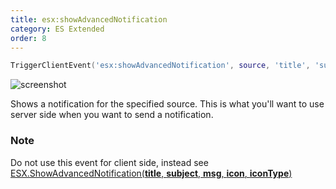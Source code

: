 ```yaml
---
title: esx:showAdvancedNotification
category: ES Extended
order: 8
---
```


```lua
TriggerClientEvent('esx:showAdvancedNotification', source, 'title', 'subject', 'msg', 'CHAR_AMMUNATION', 3)
```

![screenshot](https://i.imgur.com/bX1oxrF.jpg)

Shows a notification for the specified source. This is what you'll want to use server side when you want to send a notification.

### Note
Do not use this event for client side, instead see [ESX.ShowAdvancedNotification(**title**, **subject**, **msg**, **icon**, **iconType**)](../../client-functions/esx.showadvancednotification)
